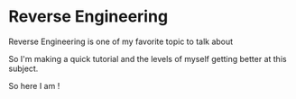 # Reverse Engineering

Reverse Engineering is one of my favorite topic to talk about

So I'm making a quick tutorial and the levels of myself getting better at this subject.

So here I am !
